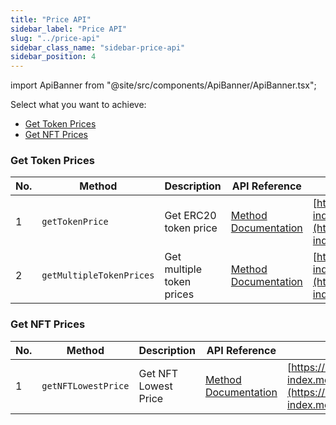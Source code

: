 ```yaml
---
title: "Price API"
sidebar_label: "Price API"
slug: "../price-api"
sidebar_class_name: "sidebar-price-api"
sidebar_position: 4
---
```


import ApiBanner from "@site/src/components/ApiBanner/ApiBanner.tsx";



Select what you want to achieve:

* [Get Token Prices](#get-token-prices)
* [Get NFT Prices](#get-nft-prices)

### Get Token Prices

| No. | Method                                   | Description                | API Reference                                                                                                       | URL                                                                       |
|-----|------------------------------------------|----------------------------|---------------------------------------------------------------------------------------------------------------------|---------------------------------------------------------------------------|
| 1   | `getTokenPrice`                          | Get ERC20 token price      | [Method Documentation](/web3-data-api/evm/reference/price/get-token-price) | [https://deep-index.moralis.io/api/v2.2/erc20/:address/price](https://deep-index.moralis.io/api/v2.2/erc20/:address/price)                     |
| 2   | `getMultipleTokenPrices`                 | Get multiple token prices  | [Method Documentation](/web3-data-api/evm/reference/price/get-multiple-token-prices) | [https://deep-index.moralis.io/api/v2.2/erc20/prices](https://deep-index.moralis.io/api/v2.2/erc20/prices)                   |

### Get NFT Prices

| No. | Method                                   | Description                | API Reference                                                                                                       | URL                                                                       |
|-----|------------------------------------------|----------------------------|---------------------------------------------------------------------------------------------------------------------|---------------------------------------------------------------------------|
| 1   | `getNFTLowestPrice`                          | Get NFT Lowest Price     | [Method Documentation](/web3-data-api/evm/reference/price/get-nft-lowest-price) | [https://deep-index.moralis.io/api/v2.2/nft/:address/lowestprice](https://deep-index.moralis.io/api/v2.2/nft/:address/lowestprice)                     |
